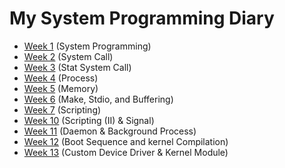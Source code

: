 # My System Programming Diary
* [Week 1](/week-1/1806205110_muhammad_week_1.md) (System Programming)
* [Week 2](/week-2/1806205110_muhammad_week_2.md) (System Call)
* [Week 3](/week-3/1806205110_muhammad_week_3.md) (Stat System Call)
* [Week 4](/week-4/1806205110_muhammad_week_4.md) (Process)
* [Week 5](/week-5/1806205110_muhammad_week_5.md) (Memory)
* [Week 6](/week-6/1806205110_muhammad_week_6.md) (Make, Stdio, and Buffering)
* [Week 7](/week-7/1806205110_muhammad_week_7.md) (Scripting)
* [Week 10](/week-10/1806205110_muhammad_week_10.md) (Scripting (II) & Signal)
* [Week 11](/week-11/1806205110_muhammad_week_11.md) (Daemon & Background
Process)
* [Week 12](/week-12/1806205110_muhammad_week_12.md) (Boot Sequence and kernel
Compilation)
* [Week 13](/week-13/1806205110_muhammad_week_13.md) (Custom Device Driver &
Kernel Module)
